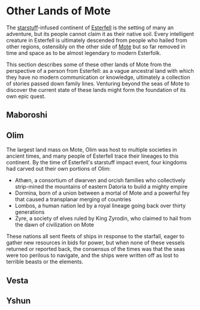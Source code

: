 # Other Lands of Mote

The [starstuff](../ch-6-mote-treasures/starstuff.md)-infused continent of [Esterfell](esterfell.md) is the setting of many an adventure, but its people cannot claim it as their native soil. Every intelligent creature in Esterfell is ultimately descended from people who hailed from other regions, ostensibly on the other side of [Mote](../ch-1-welcome-to-mote/cosmology/mote.md) but so far removed in time and space as to be almost legendary to modern Esterfolk.

This section describes some of these other lands of Mote from the perspective of a person from Esterfell: as a vague ancestral land with which they have no modern communication or knowledge, ultimately a collection of stories passed down family lines. Venturing beyond the seas of Mote to discover the current state of these lands might form the foundation of its own epic quest.

## Maboroshi



## Olim

The largest land mass on Mote, Olim was host to multiple societies in ancient times, and many people of Esterfell trace their lineages to this continent. By the time of Esterfell's starstuff impact event, four kingdoms had carved out their own portions of Olim:

- Athæn, a consortium of dwarven and orcish families who collectively strip-mined the mountains of eastern Datoria to build a mighty empire
- Dormina, born of a union between a mortal of Mote and a powerful fey that caused a transplanar merging of countries
- Lombos, a human nation led by a royal lineage going back over thirty generations
- Zyre, a society of elves ruled by King Zyrodin, who claimed to hail from the dawn of civilization on Mote

These nations all sent fleets of ships in response to the starfall, eager to gather new resources in bids for power, but when none of these vessels returned or reported back, the consensus of the times was that the seas were too perilous to navigate, and the ships were written off as lost to terrible beasts or the elements.

## Vesta



## Yshun


